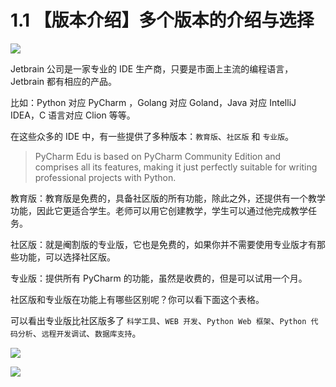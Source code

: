 # 1.1 【版本介绍】多个版本的介绍与选择

![](http://image.iswbm.com/20200804124133.png)

Jetbrain 公司是一家专业的 IDE 生产商，只要是市面上主流的编程语言，Jetbrain 都有相应的产品。

比如：Python 对应 PyCharm ，Golang 对应 Goland，Java 对应 IntelliJ IDEA，C 语言对应 Clion 等等。

在这些众多的 IDE 中，有一些提供了多种版本：`教育版`、`社区版` 和  `专业版`。

>PyCharm Edu is based on PyCharm Community Edition and comprises all its features, making it just perfectly suitable for writing professional projects with Python.

教育版：教育版是免费的，具备社区版的所有功能，除此之外，还提供有一个教学功能，因此它更适合学生。老师可以用它创建教学，学生可以通过他完成教学任务。

社区版：就是阉割版的专业版，它也是免费的，如果你并不需要使用专业版才有那些功能，可以选择社区版。

专业版：提供所有 PyCharm 的功能，虽然是收费的，但是可以试用一个月。

社区版和专业版在功能上有哪些区别呢？你可以看下面这个表格。

可以看出专业版比社区版多了 `科学工具`、`WEB 开发`、`Python Web 框架`、`Python 代码分析`、`远程开发调试`、`数据库支持`。

![](http://image.python-online.cn/20190506150523.png)



![](http://image.iswbm.com/20200607174235.png)